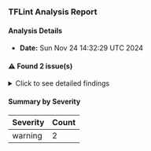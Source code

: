 ### TFLint Analysis Report
#### Analysis Details
- **Date:** Sun Nov 24 14:32:29 UTC 2024

#### :warning: Found 2 issue(s)

<details><summary>Click to see detailed findings</summary>
| Severity | Rule | File | Line | Message |
|----------|------|------|------|---------|
| warning | terraform_required_version | main.tf | 1 | terraform "required_version" attribute is required |
| warning | terraform_required_providers | main.tf | 19 | Missing version constraint for provider "aws" in `required_providers` |
</details>

#### Summary by Severity
| Severity | Count |
|----------|-------|
| warning | 2 |
